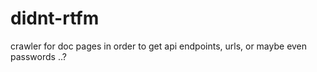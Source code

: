 # didnt-rtfm
crawler for doc pages in order to get api endpoints, urls, or maybe even passwords ..?
